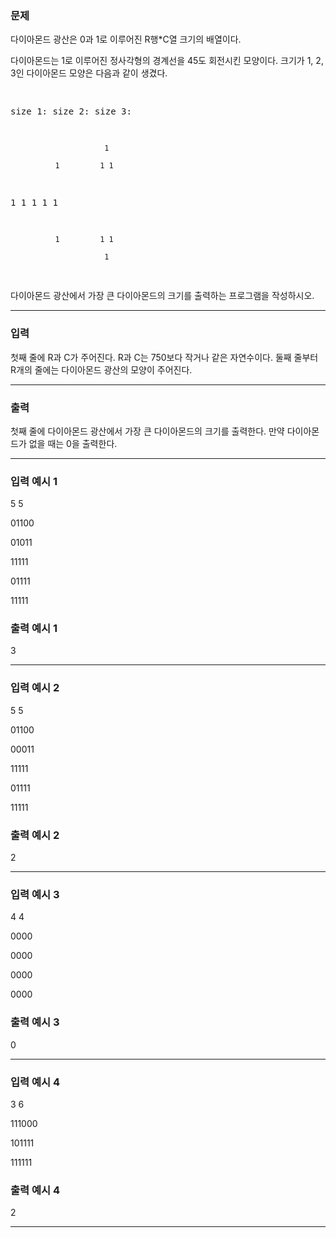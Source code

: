 ### 문제
<div class="problem-text" id="problem_description">
<p>다이아몬드 광산은 0과 1로 이루어진 R행*C열 크기의 배열이다.</p>
<p>다이아몬드는 1로 이루어진 정사각형의 경계선을 45도 회전시킨 모양이다. 크기가 1, 2, 3인 다이아몬드 모양은 다음과 같이 생겼다.</p>
<pre>
size 1:    size 2:    size 3:
                         1
              1         1 1
   1         1 1       1   1
              1         1 1
                         1
</pre>
<p>다이아몬드 광산에서 가장 큰 다이아몬드의 크기를 출력하는 프로그램을 작성하시오.</p>
</div>
<hr/>

### 입력
<p>첫째 줄에 R과 C가 주어진다. R과 C는 750보다 작거나 같은 자연수이다. 둘째 줄부터 R개의 줄에는 다이아몬드 광산의 모양이 주어진다.</p>
<hr/>

### 출력
<p>첫째 줄에 다이아몬드 광산에서 가장 큰 다이아몬드의 크기를 출력한다. 만약 다이아몬드가 없을 때는 0을 출력한다.</p>
<hr/>

### 입력 예시 1
5 5
01100
01011
11111
01111
11111

### 출력 예시 1
3

<hr/>

### 입력 예시 2
5 5
01100
00011
11111
01111
11111

### 출력 예시 2
2

<hr/>

### 입력 예시 3
4 4
0000
0000
0000
0000

### 출력 예시 3
0

<hr/>

### 입력 예시 4
3 6
111000
101111
111111

### 출력 예시 4
2

<hr/>

